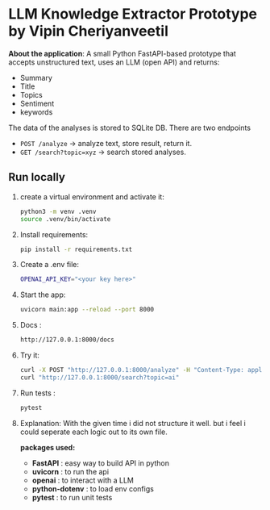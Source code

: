 # LLM Knowledge Extractor Prototype by Vipin Cheriyanveetil

**About the application**: A small Python FastAPI-based prototype that accepts unstructured text, uses an LLM (open API) and returns:

- Summary
- Title
- Topics
- Sentiment
- keywords

The data of the analyses is stored to SQLite DB. There are two endpoints

- `POST /analyze` -> analyze text, store result, return it.
- `GET /search?topic=xyz` -> search stored analyses.

## Run locally

1. create a virtual environment and activate it:

   ```bash
   python3 -m venv .venv
   source .venv/bin/activate
   ```

2. Install requirements:

   ```bash
   pip install -r requirements.txt
   ```

3. Create a .env file:

   ```bash
   OPENAI_API_KEY="<your key here>"
   ```

4. Start the app:

   ```bash
   uvicorn main:app --reload --port 8000
   ```

5. Docs :

   ```bash
   http://127.0.0.1:8000/docs
   ```

6. Try it:
   ```bash
   curl -X POST "http://127.0.0.1:8000/analyze" -H "Content-Type: application/json" -d '{"text":"Your text here"}'
   curl "http://127.0.0.1:8000/search?topic=ai"
   ```
7. Run tests :

   ```bash
   pytest
   ```

8. Explanation:
   With the given time i did not structure it well. but i feel i could seperate each logic out to its own file.

   **packages used:**

   - **FastAPI** : easy way to build API in python
   - **uvicorn** : to run the api
   - **openai** : to interact with a LLM
   - **python-dotenv** : to load env configs
   - **pytest** : to run unit tests
